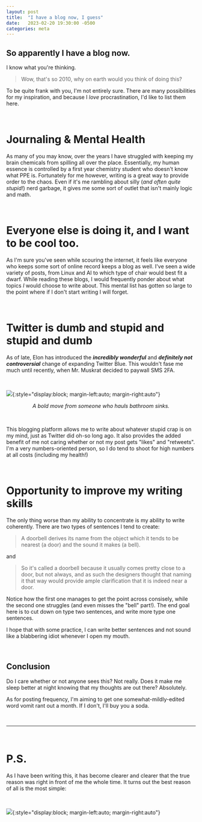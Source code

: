 ```yaml
---
layout: post
title:  "I have a blog now, I guess"
date:   2023-02-20 19:30:00 -0500
categories: meta
---
```

## So apparently I have a blog now.

I know what you're thinking.

> Wow, that's so 2010, why on earth would you think of doing this?

To be quite frank with you, I'm not entirely sure. There are many possibilities for my inspiration, and because I *love* procrastination, I'd like to list them here.

&nbsp;

# Journaling & Mental Health
As many of you may know, over the years I have struggled with keeping my brain chemicals from spilling all over the place. Essentially, my human essence is controlled by a first year chemistry student who doesn't know what PPE is. Fortunately for me however, writing is a great way to provide order to the chaos. Even if it's me rambling about silly (*and often quite stupid!*) nerd garbage, it gives me some sort of outlet that isn't mainly logic and math.

&nbsp;

# Everyone else is doing it, and I want to be cool too.
As I'm sure you've seen while scouring the internet, it feels like everyone who keeps some sort of online record keeps a blog as well. I've seen a wide variety of posts, from Linux and AI to which type of chair would best fit a dwarf. While reading these blogs, I would frequently ponder about what topics *I* would choose to write about. This mental list has gotten so large to the point where if I don't start writing I will forget.

&nbsp;

# Twitter is dumb and stupid and stupid and dumb
As of late, Elon has introduced the ***incredibly wonderful*** and ***definitely not controversial*** change of expanding Twitter Blue. This wouldn't fase me much until recently, when Mr. Muskrat decided to paywall SMS 2FA.

&nbsp;

![](https://media.discordapp.net/attachments/499222783679660053/1077396523236741181/image.png?width=400&height=400){:style="display:block; margin-left:auto; margin-right:auto"}
<center><i>A bold move from someone who hauls bathroom sinks.</i></center>

&nbsp;

This blogging platform allows me to write about whatever stupid crap is on my mind, just as Twitter did oh-so long ago. It also provides the added benefit of me not caring whether or not my post gets "likes" and "retweets". I'm a very numbers-oriented person, so I do tend to shoot for high numbers at all costs (including my health!)

&nbsp;

# Opportunity to improve my writing skills
The only thing worse than my ability to concentrate is my ability to write coherently. There are two types of sentences I tend to create:

> A doorbell derives its name from the object which it tends to be nearest (a door) and the sound it makes (a bell).

and

> So it's called a doorbell because it usually comes pretty close to a door, but not always, and as such the designers thought that naming it that way would provide ample clarification that it is indeed near a door.

Notice how the first one manages to get the point across consisely, while the second one struggles (and even misses the "bell" part!). The end goal here is to cut down on type two sentences, and write more type one sentences.

I hope that with some practice, I can write better sentences and not sound like a blabbering idiot whenever I open my mouth.

&nbsp;

## Conclusion
Do I care whether or not anyone sees this? Not really. Does it make me sleep better at night knowing that my thoughts are out there? Absolutely. 

As for posting frequency, I'm aiming to get one somewhat-mildly-edited word vomit rant out a month. If I don't, I'll buy you a soda.

&nbsp;

---

&nbsp;

# P.S.

As I have been writing this, it has become clearer and clearer that the true reason was right in front of me the whole time. It turns out the best reason of all is the most simple:

&nbsp;

![](https://media.discordapp.net/attachments/499222783679660053/1077398616827760740/image6-1.png?width=201&height=282){:style="display:block; margin-left:auto; margin-right:auto"}
